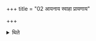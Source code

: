 +++
title = "02 आयनाय स्वाहा प्रायणाय"

+++

<details><summary>थिते</summary>

आयनाय स्वाहा प्रायणाय स्वाहेत्युद्द्रावान् २
</details>
